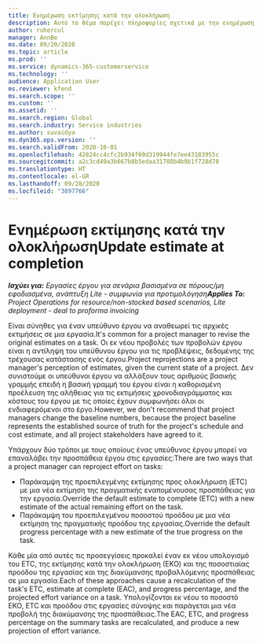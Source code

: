 ```yaml
---
title: Ενημέρωση εκτίμησης κατά την ολοκλήρωση
description: Αυτό το θέμα παρέχει πληροφορίες σχετικά με την ενημέρωση της προβολής της προσπάθειας σε ένα έργο.
author: ruhercul
manager: AnnBe
ms.date: 09/20/2020
ms.topic: article
ms.prod: ''
ms.service: dynamics-365-customerservice
ms.technology: ''
audience: Application User
ms.reviewer: kfend
ms.search.scope: ''
ms.custom: ''
ms.assetid: ''
ms.search.region: Global
ms.search.industry: Service industries
ms.author: suvaidya
ms.dyn365.ops.version: ''
ms.search.validFrom: 2020-10-01
ms.openlocfilehash: 42824cc4cfc2b934f69d319944fe7ee43183955c
ms.sourcegitcommit: a2c3cd49a3b667b8b5edaa31788b4b9b1f728d78
ms.translationtype: HT
ms.contentlocale: el-GR
ms.lasthandoff: 09/28/2020
ms.locfileid: "3897766"
---
```

# <a name="update-estimate-at-completion"></a><span data-ttu-id="b0236-103">Ενημέρωση εκτίμησης κατά την ολοκλήρωση</span><span class="sxs-lookup"><span data-stu-id="b0236-103">Update estimate at completion</span></span>

<span data-ttu-id="b0236-104">_**Ισχύει για:** Εργασίες έργου για σενάρια βασισμένα σε πόρους/μη εφοδιασμένα, ανάπτυξη Lite - συμφωνία για προτιμολόγηση_</span><span class="sxs-lookup"><span data-stu-id="b0236-104">_**Applies To:** Project Operations for resource/non-stocked based scenarios, Lite deployment - deal to proforma invoicing_</span></span>

<span data-ttu-id="b0236-105">Είναι σύνηθες για έναν υπεύθυνο έργου να αναθεωρεί τις αρχικές εκτιμήσεις σε μια εργασία.</span><span class="sxs-lookup"><span data-stu-id="b0236-105">It's common for a project manager to revise the original estimates on a task.</span></span> <span data-ttu-id="b0236-106">Οι εκ νέου προβολές των προβολών έργου είναι η αντίληψη του υπεύθυνου έργου για τις προβλέψεις, δεδομένης της τρέχουσας κατάστασης ενός έργου.</span><span class="sxs-lookup"><span data-stu-id="b0236-106">Project reprojections are a project manager's perception of estimates, given the current state of a project.</span></span> <span data-ttu-id="b0236-107">Δεν συνιστούμε οι υπεύθυνοι έργου να αλλάξουν τους αριθμούς βασικής γραμμής επειδή η βασική γραμμή του έργου είναι η καθορισμένη προέλευση της αλήθειας για τις εκτιμήσεις χρονοδιαγράμματος και κόστους του έργου με τις οποίες έχουν συμφωνήσει όλοι οι ενδιαφερόμενοι στο έργο.</span><span class="sxs-lookup"><span data-stu-id="b0236-107">However, we don't recommend that project managers change the baseline numbers, because the project baseline represents the established source of truth for the project's schedule and cost estimate, and all project stakeholders have agreed to it.</span></span>

<span data-ttu-id="b0236-108">Υπάρχουν δύο τρόποι με τους οποίους ένας υπεύθυνος έργου μπορεί να επαναλάβει την προσπάθεια έργου στις εργασίες:</span><span class="sxs-lookup"><span data-stu-id="b0236-108">There are two ways that a project manager can reproject effort on tasks:</span></span>

- <span data-ttu-id="b0236-109">Παράκαμψη της προεπιλεγμένης εκτίμησης προς ολοκλήρωση (ETC) με μια νέα εκτίμηση της πραγματικής εναπομένουσας προσπάθειας για την εργασία.</span><span class="sxs-lookup"><span data-stu-id="b0236-109">Override the default estimate to complete (ETC) with a new estimate of the actual remaining effort on the task.</span></span> 
- <span data-ttu-id="b0236-110">Παράκαμψη του προεπιλεγμένου ποσοστού προόδου με μια νέα εκτίμηση της πραγματικής προόδου της εργασίας.</span><span class="sxs-lookup"><span data-stu-id="b0236-110">Override the default progress percentage with a new estimate of the true progress on the task.</span></span>

<span data-ttu-id="b0236-111">Κάθε μία από αυτές τις προσεγγίσεις προκαλεί έναν εκ νέου υπολογισμό του ETC, της εκτίμησης κατά την ολοκλήρωση (ΕΚΟ) και της ποσοστιαίας προόδου της εργασίας και της διακύμανσης προβαλλόμενης προσπάθειας σε μια εργασία.</span><span class="sxs-lookup"><span data-stu-id="b0236-111">Each of these approaches cause a recalculation of the task's ETC, estimate at complete (EAC), and progress percentage, and the projected effort variance on a task.</span></span> <span data-ttu-id="b0236-112">Υπολογίζονται εκ νέου το ποσοστό ΕΚΟ, ETC και προόδου στις εργασίες σύνοψης και παράγεται μια νέα προβολή της διακύμανσης της προσπάθειας.</span><span class="sxs-lookup"><span data-stu-id="b0236-112">The EAC, ETC, and progress percentage on the summary tasks are recalculated, and produce a new projection of effort variance.</span></span>
